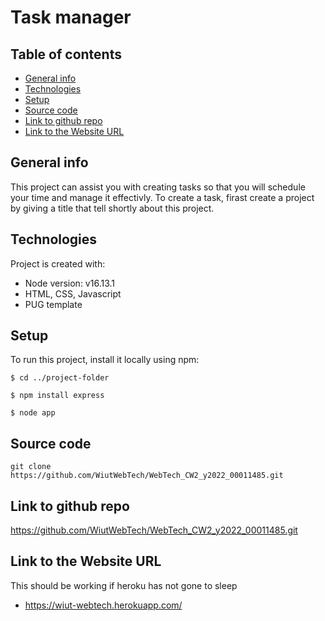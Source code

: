 # Task manager

## Table of contents
* [General info](#general-info)
* [Technologies](#technologies)
* [Setup](#setup)
* [Source code](#source-code)
* [Link to github repo](#link-to-github-repo)
* [Link to the Website URL](#Link-to-the-Website-URL)
## General info
This project can assist you with creating tasks so that you will schedule your time and manage it effectivly. To create a task, firast create a project by giving a title that tell shortly about this project.

## Technologies
Project is created with:
* Node version: v16.13.1
* HTML, CSS, Javascript
* PUG template

## Setup
To run this project, install it locally using npm:

```
$ cd ../project-folder
```
```
$ npm install express
```
```
$ node app
```
## Source code
```
git clone https://github.com/WiutWebTech/WebTech_CW2_y2022_00011485.git
```
## Link to github repo
https://github.com/WiutWebTech/WebTech_CW2_y2022_00011485.git

## Link to the Website URL
This should be working if heroku has not gone to sleep
* https://wiut-webtech.herokuapp.com/
